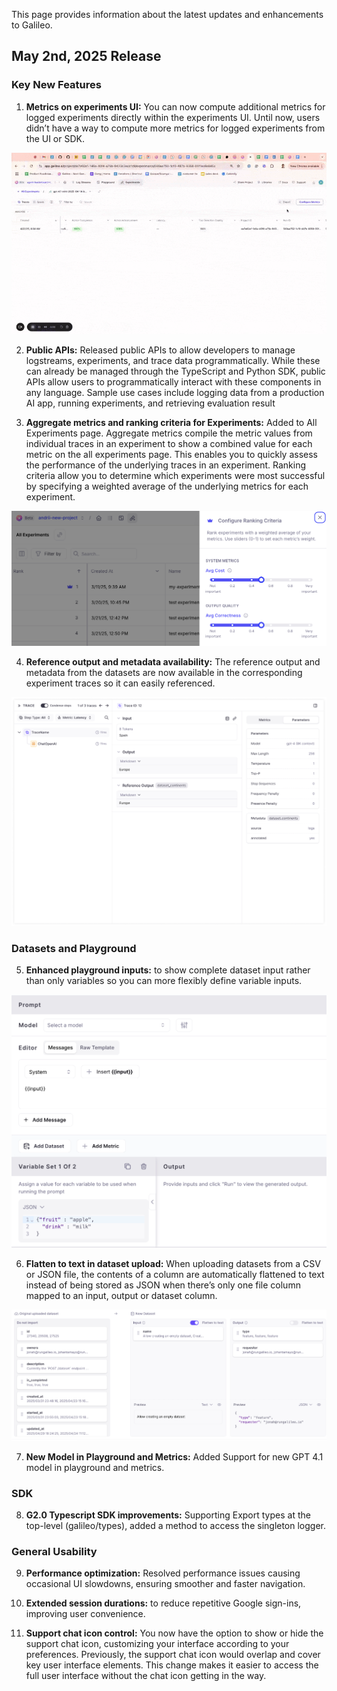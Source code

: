 This page provides information about the latest updates and enhancements to Galileo.

## May 2nd, 2025 Release

### Key New Features

1. **Metrics on experiments UI:** You can now compute additional metrics for logged experiments directly within the experiments UI. Until now, users didn’t have a way to compute more metrics for logged experiments from the UI or SDK.

![Metrics on experiments UI](images/AddingMetricstoExperimentsinUI-ezgif.com-optimize.gif)

2. **Public APIs:** Released public APIs to allow developers to manage logstreams, experiments, and trace data programmatically. While these can already be managed through the TypeScript and Python SDK, public APIs allow users to programmatically interact with these components in any language. Sample use cases include logging data from a production AI app, running experiments, and retrieving evaluation result

3. **Aggregate metrics and ranking criteria for Experiments:** Added to All Experiments page. Aggregate metrics compile the metric values from individual traces in an experiment to show a combined value for each metric on the all experiments page. This enables you to quickly assess the performance of the underlying traces in an experiment. Ranking criteria allow you to determine which experiments were most successful by specifying a weighted average of the underlying metrics for each experiment.

![Ranking Criteria Interface](images/Added-aggregate-metrics.png)

4. **Reference output and metadata availability:** The reference output and metadata from the datasets are now available in the corresponding experiment traces so it can easily referenced.

![Reference Output Interface](images/Reference-output-and-metadata-from-datasets.png)

### Datasets and Playground

5. **Enhanced playground inputs:** to show complete dataset input rather than only variables so you can more flexibly define variable inputs.

![Enhanced Playground Inputs](images/playground-enhanced-inputs.png)

6. **Flatten to text in dataset upload:** When uploading datasets from a CSV or JSON file, the contents of a column are automatically flattened to text instead of being stored as JSON when there’s only one file column mapped to an input, output or dataset column.

![Flatten to Text Dataset Upload](images/flatten-to-text-dataset-upload.png)

7. **New Model in Playground and Metrics:** Added Support for new GPT 4.1 model in playground and metrics.

### SDK

8. **G2.0 Typescript SDK improvements:** Supporting Export types at the top-level (galileo/types), added a method to access the singleton logger.

### General Usability

9. **Performance optimization:** Resolved performance issues causing occasional UI slowdowns, ensuring smoother and faster navigation.

10. **Extended session durations:** to reduce repetitive Google sign-ins, improving user convenience.

11. **Support chat icon control:** You now have the option to show or hide the support chat icon, customizing your interface according to your preferences. Previously, the support chat icon would overlap and cover key user interface elements. This change makes it easier to access the full user interface without the chat icon getting in the way.
